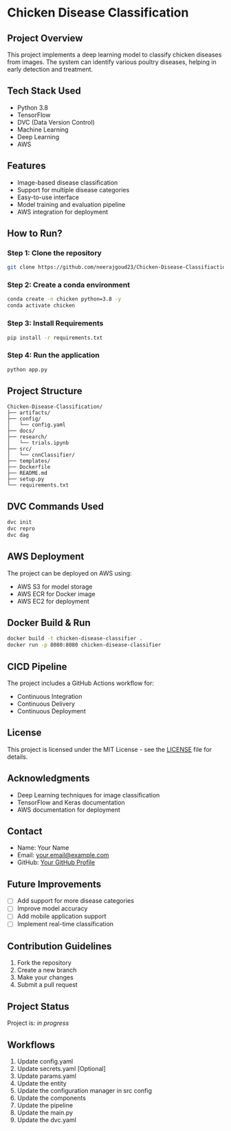 # Chicken Disease Classification

## Project Overview
This project implements a deep learning model to classify chicken diseases from images. The system can identify various poultry diseases, helping in early detection and treatment.

## Tech Stack Used
* Python 3.8
* TensorFlow
* DVC (Data Version Control)
* Machine Learning
* Deep Learning
* AWS

## Features
- Image-based disease classification
- Support for multiple disease categories
- Easy-to-use interface
- Model training and evaluation pipeline
- AWS integration for deployment

## How to Run?

### Step 1: Clone the repository
```bash
git clone https://github.com/neerajgoud23/Chicken-Disease-Classifiaction-Project.git
```

### Step 2: Create a conda environment
```bash
conda create -n chicken python=3.8 -y
conda activate chicken
```

### Step 3: Install Requirements
```bash
pip install -r requirements.txt
```

### Step 4: Run the application
```bash
python app.py
```

## Project Structure
```
Chicken-Disease-Classification/
├── artifacts/
├── config/
│   └── config.yaml
├── docs/
├── research/
│   └── trials.ipynb
├── src/
│   └── cnnClassifier/
├── templates/
├── Dockerfile
├── README.md
├── setup.py
└── requirements.txt
```

## DVC Commands Used
```bash
dvc init
dvc repro
dvc dag
```

## AWS Deployment
The project can be deployed on AWS using:
- AWS S3 for model storage
- AWS ECR for Docker image
- AWS EC2 for deployment

## Docker Build & Run
```bash
docker build -t chicken-disease-classifier .
docker run -p 8080:8080 chicken-disease-classifier
```

## CICD Pipeline
The project includes a GitHub Actions workflow for:
- Continuous Integration
- Continuous Delivery
- Continuous Deployment

## License
This project is licensed under the MIT License - see the [LICENSE](LICENSE) file for details.

## Acknowledgments
* Deep Learning techniques for image classification
* TensorFlow and Keras documentation
* AWS documentation for deployment

## Contact
- Name: Your Name
- Email: your.email@example.com
- GitHub: [Your GitHub Profile](https://github.com/neerajgoud23)

## Future Improvements
- [ ] Add support for more disease categories
- [ ] Improve model accuracy
- [ ] Add mobile application support
- [ ] Implement real-time classification

## Contribution Guidelines
1. Fork the repository
2. Create a new branch
3. Make your changes
4. Submit a pull request

## Project Status
Project is: _in progress_


## Workflows

1. Update config.yaml
2. Update secrets.yaml [Optional]
3. Update params.yaml
4. Update the entity
5. Update the configuration manager in src config
6. Update the components
7. Update the pipeline 
8. Update the main.py
9. Update the dvc.yaml